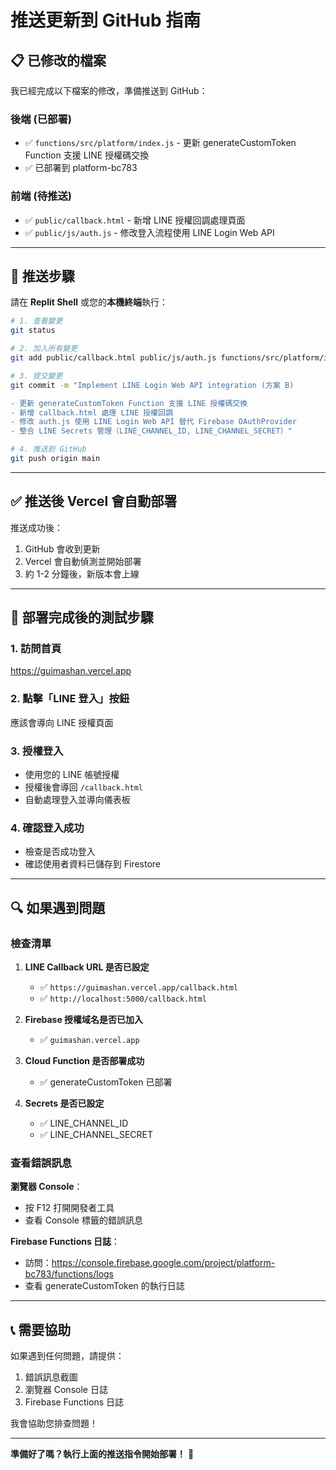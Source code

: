 # 推送更新到 GitHub 指南

## 📋 已修改的檔案

我已經完成以下檔案的修改，準備推送到 GitHub：

### 後端 (已部署)
- ✅ `functions/src/platform/index.js` - 更新 generateCustomToken Function 支援 LINE 授權碼交換
- ✅ 已部署到 platform-bc783

### 前端 (待推送)
- ✅ `public/callback.html` - 新增 LINE 授權回調處理頁面
- ✅ `public/js/auth.js` - 修改登入流程使用 LINE Login Web API

---

## 🚀 推送步驟

請在 **Replit Shell** 或您的**本機終端**執行：

```bash
# 1. 查看變更
git status

# 2. 加入所有變更
git add public/callback.html public/js/auth.js functions/src/platform/index.js

# 3. 提交變更
git commit -m "Implement LINE Login Web API integration (方案 B)

- 更新 generateCustomToken Function 支援 LINE 授權碼交換
- 新增 callback.html 處理 LINE 授權回調
- 修改 auth.js 使用 LINE Login Web API 替代 Firebase OAuthProvider
- 整合 LINE Secrets 管理（LINE_CHANNEL_ID, LINE_CHANNEL_SECRET）"

# 4. 推送到 GitHub
git push origin main
```

---

## ✅ 推送後 Vercel 會自動部署

推送成功後：
1. GitHub 會收到更新
2. Vercel 會自動偵測並開始部署
3. 約 1-2 分鐘後，新版本會上線

---

## 🧪 部署完成後的測試步驟

### 1. 訪問首頁
https://guimashan.vercel.app

### 2. 點擊「LINE 登入」按鈕
應該會導向 LINE 授權頁面

### 3. 授權登入
- 使用您的 LINE 帳號授權
- 授權後會導回 `/callback.html`
- 自動處理登入並導向儀表板

### 4. 確認登入成功
- 檢查是否成功登入
- 確認使用者資料已儲存到 Firestore

---

## 🔍 如果遇到問題

### 檢查清單

1. **LINE Callback URL 是否已設定**
   - ✅ `https://guimashan.vercel.app/callback.html`
   - ✅ `http://localhost:5000/callback.html`

2. **Firebase 授權域名是否已加入**
   - ✅ `guimashan.vercel.app`

3. **Cloud Function 是否部署成功**
   - ✅ generateCustomToken 已部署

4. **Secrets 是否已設定**
   - ✅ LINE_CHANNEL_ID
   - ✅ LINE_CHANNEL_SECRET

### 查看錯誤訊息

**瀏覽器 Console**：
- 按 F12 打開開發者工具
- 查看 Console 標籤的錯誤訊息

**Firebase Functions 日誌**：
- 訪問：https://console.firebase.google.com/project/platform-bc783/functions/logs
- 查看 generateCustomToken 的執行日誌

---

## 📞 需要協助

如果遇到任何問題，請提供：
1. 錯誤訊息截圖
2. 瀏覽器 Console 日誌
3. Firebase Functions 日誌

我會協助您排查問題！

---

**準備好了嗎？執行上面的推送指令開始部署！** 🚀
